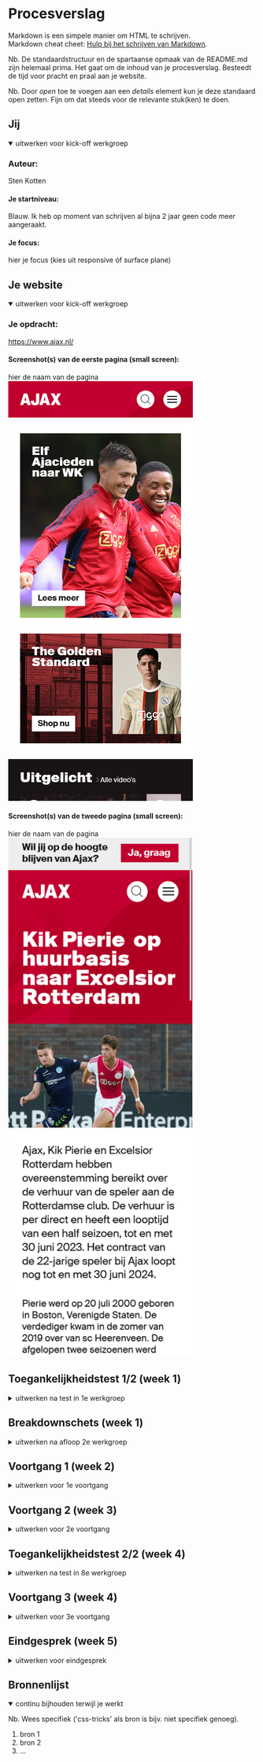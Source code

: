 # Procesverslag
Markdown is een simpele manier om HTML te schrijven.  
Markdown cheat cheet: [Hulp bij het schrijven van Markdown](https://github.com/adam-p/markdown-here/wiki/Markdown-Cheatsheet).

Nb. De standaardstructuur en de spartaanse opmaak van de README.md zijn helemaal prima. Het gaat om de inhoud van je procesverslag. Besteedt de tijd voor pracht en praal aan je website.

Nb. Door *open* toe te voegen aan een *details* element kun je deze standaard open zetten. Fijn om dat steeds voor de relevante stuk(ken) te doen.





## Jij

<details open>
  <summary>uitwerken voor kick-off werkgroep</summary>

  ### Auteur:
  Sten Kotten

  #### Je startniveau:
  Blauw. Ik heb op moment van schrijven al bijna 2 jaar geen code meer aangeraakt.

  #### Je focus:
  hier je focus (kies uit responsive óf surface plane)
 
</details>





## Je website

<details open>
  <summary>uitwerken voor kick-off werkgroep</summary>

  ### Je opdracht:
  https://www.ajax.nl/
  
  #### Screenshot(s) van de eerste pagina (small screen): 
  hier de naam van de pagina  
  <img src="readme-images/ajaxscherm1.png" width="375px" alt="Het homescherm van de Ajax website">

  #### Screenshot(s) van de tweede pagina (small screen):
  hier de naam van de pagina  
  <img src="readme-images/ajaxscherm2.png" width="375px" alt="Esports pagina">
 
</details>



## Toegankelijkheidstest 1/2 (week 1)

<details>
  <summary>uitwerken na test in 1e werkgroep</summary>

  ### Bevindingen
  Lijst met je bevindingen die in de test naar voren kwamen:

  #### Screenreader
  Hier korte omschrijving (met indien nodig afbeeldingen)
Er wordt verteld dat er een tag is, maar niet wat voor tag het is (wat er in staat)
Er zit een dood eind voor de footer.
Populaire items op de homepage hebben geen alt-text. Niet alles heeft een alt-text.
Elementen die er hetzelfde uitzien worden anders gecategoriseerd (link,kopjes), waardoor er een onlogische volgorde wordt nagelopen.
  
  Hier een omschrijving van hoe het opgelost kan worden (met indien nodig afbeeldingen)
Semantisch correcte code waardoor er een logische volgorde wordt nagelopen. 
Alt-teksten gebruiken.

  #### Muis en Toetsenbord 
 ##### Hier korte omschrijving (met indien nodig afbeeldingen)
Bij besturing met toetsenbord wordt de hoofdnavigatie overgeslagen. 
Bij gebruik van tab om te navigeren is het onduidelijk waar de gebruiker zich op de website bevindt. Op sommige onderdelen (zoals producten, is wel een blauwe outline.
Controls met de pijltjes op het toetsenbord werkt niet, alleen met tab.
Hovers op de buttons zijn wel aanwezig, maar er is te weinig contrast om het merkbaar te maken. (zwart → donkergrijs) 
Active onder menu bij section 3 is er wel, maar in de hoofdnavigatie niet.
  
 ##### Hier een omschrijving van hoe het opgelost kan worden (met indien nodig afbeeldingen)
Semantisch correcte code.
Hover met meer contrast.

  #### Motoriek (shocks, elastiekjes)
  ##### Hier korte omschrijving (met indien nodig afbeeldingen)
Elestiekjes: Bij het typen zorgt het voor problemen. Bij het bewegen van muis moet de gebruiker een grotere beweging maken. Verder ging navigeren nog goed, alleen iets langzamer dan normaal.
Spasmes: Typen is moeilijk, veel onbedoeld typen. Kan muis niet stil houden.
Concentratie: De focus van de gebruiker ligt vooral op de baloon. Ik vond het moeilijk om uberhaupt de website te navigeren, laat staan een taak voltooien.
  
  ##### Hier een omschrijving van hoe het opgelost kan worden (met indien nodig afbeeldingen)
Grote navigatie elementen.

  #### Visueel (brillen, contrast, kleurenblind, dark/light). 
  ##### Hier korte omschrijving (met indien nodig afbeeldingen)
Blur: Witte knop zonder border moeilijk te zien. Grote tekst is nog wel te lezen, maar kleine tekst niet.
Hemifield loss: Hoofd bewegen om hele scherm te zien. Meer afstand nemen om een grotere viewport te ervaren.
Staar: Het centrale zicht is erg slecht, daarom heen wel prima. 
Diabetic Eye Desease: Je ziet alleen een paar vlekken. Typen is moeilijk, omdat de gebruiker hun blik constant verplaatst. 
Low contrast: hovers niet meer te zien. Vooral bij witte knoppen, zwarte tekst.
Er is geen dark mode.
  
  ##### Hier een omschrijving van hoe het opgelost kan worden (met indien nodig afbeeldingen)
Dark mode toevoegen.
Opvallende knoppen.
</details>



## Breakdownschets (week 1)

<details>
  <summary>uitwerken na afloop 2e werkgroep</summary>

  ### de hele pagina: 
  <img src="readme-images/break1.jpg" width="375px" alt="breakdown van de hele pagina">

  ### dynamisch deel (bijv menu): 
  <img src="readme-images/break4.jpg" width="375px" alt="breakdown van een dynamisch deel">

  ### wellicht nog een dynamisch deel: 
  <img src="readme-images/break2.jpg" width="375px" alt="breakdown van nog een dynamisch deel">

  ### wellicht nog een dynamisch deel: 
  <img src="readme-images/break3.jpg" width="375px" alt="breakdown van nog een dynamisch deel">
</details>





## Voortgang 1 (week 2)

<details>
  <summary>uitwerken voor 1e voortgang</summary>

  ### Stand van zaken
  hier dit ging goed & dit was lastig (neem ook screenshots op van delen van je website en code)
  Ik ben nog steeds bezig met het html skelet.

  ### Agenda voor meeting
  samen met je groepje opstellen

  | student 1      | student 2          | student 3    | student 4        |
  | ---            | ---                | ---          | ---              |
  | dit bespreken  | en dit             | en ik dit    | en dan ik dat    |
  | en dat ook nog | dit als er tijd is | nog een punt | dit wil ik zeker |
  | ...            | ...                | ...          | ...              |


  ### Verslag van meeting
  hier na afloop snel de uitkomsten van de meeting vastleggen

  - punt 1
  - punt 2
  - nog een punt
  - ...

</details>





## Voortgang 2 (week 3)

<details>
  <summary>uitwerken voor 2e voortgang</summary>

  ### Stand van zaken
  hier dit ging goed & dit was lastig (neem ook screenshots op van delen van je website en code)


  ### Agenda voor meeting
  samen met je groepje opstellen

  | student 1      | student 2          | student 3    | student 4        |
  | ---            | ---                | ---          | ---              |
  | dit bespreken  | en dit             | en ik dit    | en dan ik dat    |
  | en dat ook nog | dit als er tijd is | nog een punt | dit wil ik zeker |
  | ...            | ...                | ...          | ...              |


  ### Verslag van meeting
  hier na afloop snel de uitkomsten van de meeting vastleggen

  - punt 1
  - punt 2
  - nog een punt
- ...

</details>





## Toegankelijkheidstest 2/2 (week 4)

<details>
  <summary>uitwerken na test in 8e werkgroep</summary>

  ### Bevindingen
  Lijst met je bevindingen die in de test naar voren kwamen (geef ook aan wat er verbeterd is):

  #### Screenreader
  Hier korte omschrijving (met indien nodig afbeeldingen)

  Hier een omschrijving van hoe het opgelost kan worden (met indien nodig afbeeldingen)


  #### Muis en Toetsenbord 
  Hier korte omschrijving (met indien nodig afbeeldingen)

  Hier een omschrijving van hoe het opgelost kan worden (met indien nodig afbeeldingen)


  #### Motoriek (shocks, elastiekjes)
  Hier korte omschrijving (met indien nodig afbeeldingen)

  Hier een omschrijving van hoe het opgelost kan worden (met indien nodig afbeeldingen)


  #### Visueel (brillen, contrast, kleurenblind, dark/light). 
  Hier korte omschrijving (met indien nodig afbeeldingen)

  Hier een omschrijving van hoe het opgelost kan worden (met indien nodig afbeeldingen)

</details>





## Voortgang 3 (week 4)

<details>
  <summary>uitwerken voor 3e voortgang</summary>

  ### Stand van zaken
  hier dit ging goed & dit was lastig (neem ook screenshots op van delen van je website en code)


  ### Agenda voor meeting
  samen met je groepje opstellen

  | student 1      | student 2          | student 3    | student 4        |
  | ---            | ---                | ---          | ---              |
  | dit bespreken  | en dit             | en ik dit    | en dan ik dat    |
  | en dat ook nog | dit als er tijd is | nog een punt | dit wil ik zeker |
  | ...            | ...                | ...          | ...              |


  ### Verslag van meeting
  hier na afloop snel de uitkomsten van de meeting vastleggen

  - punt 1
  - punt 2
  - in de nav geen ul in een ul
  - in de footer ul gebruiken ipv sections
  - hele article klikbaar maken ipv alleen de h2
  - img maken ipv figure
  - a in artikel zetten
  - h2 altijd bovenaan in html
  - stackedit.io
  - alleen navigatie in de nav
  
  
  - ...

</details>




## Eindgesprek (week 5)

<details>
  <summary>uitwerken voor eindgesprek</summary>

  ### Je uitkomst - karakteristiek screenshots:
  <img src="readme-images/dummy-plaatje.jpg" width="375px" alt="uitomst opdracht 1">


  ### Dit ging goed/Heb ik geleerd: 
  Korte omschrijving met plaatjes

  <img src="readme-images/dummy-plaatje.jpg" width="375px" alt="top">


  ### Dit was lastig/Is niet gelukt:
  Korte omschrijving met plaatjes

  <img src="readme-images/dummy-plaatje.jpg" width="375px" alt="bummer">
</details>





## Bronnenlijst

<details open>
  <summary>continu bijhouden terwijl je werkt</summary>

  Nb. Wees specifiek ('css-tricks' als bron is bijv. niet specifiek genoeg).

  1. bron 1
  2. bron 2
  3. ...

</details>
